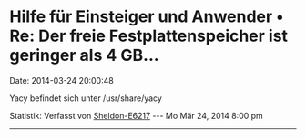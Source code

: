 Hilfe für Einsteiger und Anwender • Re: Der freie Festplattenspeicher ist geringer als 4 GB\...
===============================================================================================

Date: 2014-03-24 20:00:48

Yacy befindet sich unter /usr/share/yacy

Statistik: Verfasst von
[Sheldon-E6217](http://forum.yacy-websuche.de/memberlist.php?mode=viewprofile&u=9384)
--- Mo Mär 24, 2014 8:00 pm

------------------------------------------------------------------------
